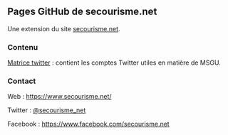 ## Pages GitHub de secourisme.net

Une extension du site [secourisme.net](https://www.secourisme.net/).

### Contenu

[Matrice twitter](https://www.secourisme.net/spip.php?article735) : contient les comptes Twitter utiles en matière de MSGU.

### Contact

Web : https://www.secourisme.net/

Twitter : [@secourisme_net](https://twitter.com/secourisme_net)

Facebook : https://www.facebook.com/secourisme.net
